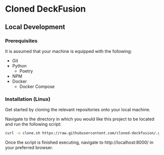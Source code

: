 # Cloned DeckFusion

## Local Development

### Prerequisites

It is assumed that your machine is equipped with the following:

- Git
- Python
  - Poetry
- NPM
- Docker
  - Docker Compose

### Installation (Linux)

Get started by cloning the relevant repositories onto your local machine.

Navigate to the directory in which you would like this project to be located and run the following script:

```bash
curl -o clone.sh https://raw.githubusercontent.com/cloned-deckfusion/.github/refs/heads/main/clone.sh && ./clone.sh
```

Once the script is finished executing, navigate to http://localhost:8000/ in your preferred browser.
